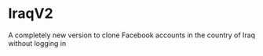 # IraqV2
A completely new version to clone Facebook accounts in the country of Iraq without logging in
